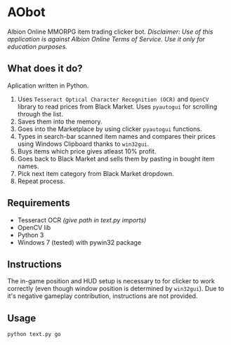 # AObot
Albion Online MMORPG item trading clicker bot.
*Disclaimer: Use of this application is against Albion Online Terms of Service. Use it only for education purposes.*
## What does it do?
Aplication written in Python.
1. Uses ```Tesseract Optical Character Recognition (OCR)``` and ```OpenCV``` library to read prices from Black Market. Uses ```pyautogui``` for scrolling through the list.
1. Saves them into the memory.
1. Goes into the Marketplace by using clicker ```pyautogui``` functions.
1. Types in search-bar scanned item names and compares their prices using Windows Clipboard thanks to ```win32gui```.
1. Buys items which price gives atleast 10% profit.
1. Goes back to Black Market and sells them by pasting in bought item names.
1. Pick next item category from Black Market dropdown.
1. Repeat process.

## Requirements
* Tesseract OCR *(give path in text.py imports)*
* OpenCV lib
* Python 3
* Windows 7 (tested) with pywin32 package

## Instructions
The in-game position and HUD setup is necessary to for clicker to work correctly (even though window position is determined by ```win32gui```). Due to it's negative gameplay contribution, instructions are not provided.

## Usage
```python text.py go```
